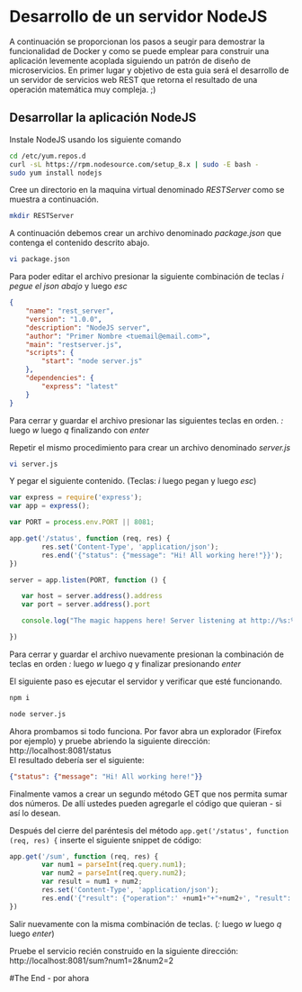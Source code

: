 # Desarrollo de un servidor NodeJS
A continuación se proporcionan los pasos a seugir para demostrar la funcionalidad de Docker y como se puede emplear para construir una aplicación levemente acoplada siguiendo un patrón de diseño de microservicios. En primer lugar y objetivo de esta guia será el desarrollo de un servidor de servicios web REST que retorna el resultado de una operación matemática muy compleja. ;)

## Desarrollar la aplicación NodeJS
Instale NodeJS usando los siguiente comando
```sh
cd /etc/yum.repos.d
curl -sL https://rpm.nodesource.com/setup_8.x | sudo -E bash -
sudo yum install nodejs
```

Cree un directorio en la maquina virtual denominado *RESTServer* como se muestra a continuación.
```sh
mkdir RESTServer
```
A continuación debemos crear un archivo denominado *package.json* que contenga el contenido descrito abajo.
```sh
vi package.json
```
Para poder editar el archivo presionar la siguiente combinación de teclas *i* *pegue el json abajo* y luego *esc*
```json
{
    "name": "rest_server",
    "version": "1.0.0",
    "description": "NodeJS server",
    "author": "Primer Nombre <tuemail@email.com>",
    "main": "restserver.js",
    "scripts": {
        "start": "node server.js"
    },
    "dependencies": {
        "express": "latest"
    }
}
```
Para cerrar y guardar el archivo presionar las siguientes teclas en orden. *:* luego *w* luego *q* finalizando con *enter*

Repetir el mismo procedimiento para crear un archivo denominado *server.js*
```sh
vi server.js
```
Y pegar el siguiente contenido. (Teclas: *i* luego pegan y luego *esc*)
```javascript
var express = require('express');
var app = express();

var PORT = process.env.PORT || 8081;

app.get('/status', function (req, res) {
        res.set('Content-Type', 'application/json');
        res.end('{"status": {"message": "Hi! All working here!"}}');
})

server = app.listen(PORT, function () {

   var host = server.address().address
   var port = server.address().port

   console.log("The magic happens here! Server listening at http://%s:%s", host, port)

})
```
Para cerrar y guardar el archivo nuevamente presionan la combinación de teclas en orden *:* luego *w* luego *q* y finalizar presionando *enter*

El siguiente paso es ejecutar el servidor y verificar que esté funcionando. 
```sh
npm i

node server.js 
```
Ahora prombamos si todo funciona. Por favor abra un explorador (Firefox por ejemplo) y pruebe abriendo la siguiente dirección: http://localhost:8081/status<br/>
El resultado debería ser el siguiente:
```json
{"status": {"message": "Hi! All working here!"}}
```
Finalmente vamos a crear un segundo método GET que nos permita sumar dos números. De allí ustedes pueden agregarle el código que quieran - si así lo desean.  
  
Después del cierre del paréntesis del método `app.get('/status', function (req, res) {` inserte el siguiente snippet de código:

```javascript
app.get('/sum', function (req, res) {
        var num1 = parseInt(req.query.num1);
        var num2 = parseInt(req.query.num2);
        var result = num1 + num2;
        res.set('Content-Type', 'application/json');
        res.end('{"result": {"operation":' +num1+"+"+num2+', "result":'+result+'}}');
})
```
Salir nuevamente con la misma combinación de teclas. (*:* luego *w* luego *q* luego *enter*)

Pruebe el servicio recién construido en la siguiente dirección: <br/>
http://localhost:8081/sum?num1=2&num2=2

#The End - por ahora